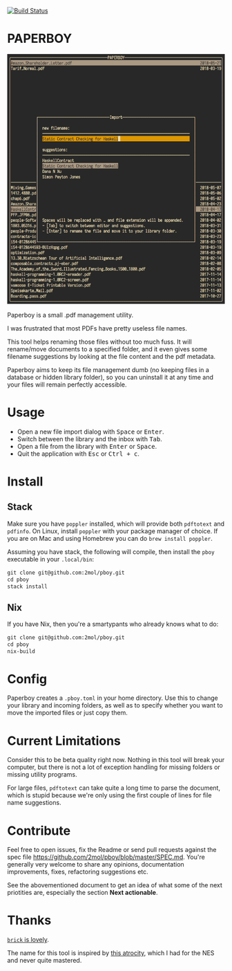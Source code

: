 [![Build Status](https://travis-ci.org/2mol/pboy.svg?branch=master)](https://travis-ci.org/2mol/pboy)

# PAPERBOY

![import screen](https://raw.githubusercontent.com/2mol/pboy/master/doc/import.png)

Paperboy is a small .pdf management utility.

I was frustrated that most PDFs have pretty useless file names.

This tool helps renaming those files without too much fuss. It will rename/move documents to a specified folder, and it even gives some filename suggestions by looking at the file content and the pdf metadata.

Paperboy aims to keep its file management dumb (no keeping files in a database or hidden library folder), so you can uninstall it at any time and your files will remain perfectly accessible.

# Usage

- Open a new file import dialog with <kbd>Space</kbd> or <kbd>Enter</kbd>.
- Switch between the library and the inbox with <kbd>Tab</kbd>.
- Open a file from the library with <kbd>Enter</kbd> or <kbd>Space</kbd>.
- Quit the application with <kbd>Esc</kbd> or <kbd>Ctrl + c</kbd>.

# Install

## Stack

Make sure you have `poppler` installed, which will provide both `pdftotext` and `pdfinfo`. On Linux, install `poppler` with your package manager of choice. If you are on Mac and using Homebrew you can do `brew install poppler`.

Assuming you have stack, the following will compile, then install the `pboy` executable in your `.local/bin`:

```
git clone git@github.com:2mol/pboy.git
cd pboy
stack install
```

## Nix

If you have Nix, then you're a smartypants who already knows what to do:

```
git clone git@github.com:2mol/pboy.git
cd pboy
nix-build
```

# Config

Paperboy creates a `.pboy.toml` in your home directory. Use this to change your library and incoming folders, as well as to specify whether you want to move the imported files or just copy them.

# Current Limitations

Consider this to be beta quality right now. Nothing in this tool will break your computer, but there is not a lot of exception handling for missing folders or missing utility programs.

For large files, `pdftotext` can take quite a long time to parse the document, which is stupid because we're only using the first couple of lines for file name suggestions.

# Contribute

Feel free to open issues, fix the Readme or send pull requests against the spec file https://github.com/2mol/pboy/blob/master/SPEC.md. You're generally very welcome to share any opinions, documentation improvements, fixes, refactoring suggestions etc.

See the abovementioned document to get an idea of what some of the next priotities are, especially the section **Next actionable**.

# Thanks

[`brick` is lovely](https://github.com/jtdaugherty/brick/).

The name for this tool is inspired by [this atrocity](https://en.wikipedia.org/wiki/Paperboy_(video_game)), which I had for the NES and never quite mastered.
